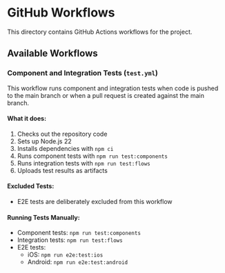 # GitHub Workflows

This directory contains GitHub Actions workflows for the project.

## Available Workflows

### Component and Integration Tests (`test.yml`)

This workflow runs component and integration tests when code is pushed to the main branch or when a pull request is created against the main branch.

#### What it does:

1. Checks out the repository code
2. Sets up Node.js 22
3. Installs dependencies with `npm ci`
4. Runs component tests with `npm run test:components`
5. Runs integration tests with `npm run test:flows`
6. Uploads test results as artifacts

#### Excluded Tests:

- E2E tests are deliberately excluded from this workflow

#### Running Tests Manually:

- Component tests: `npm run test:components`
- Integration tests: `npm run test:flows`
- E2E tests: 
  - iOS: `npm run e2e:test:ios`
  - Android: `npm run e2e:test:android` 